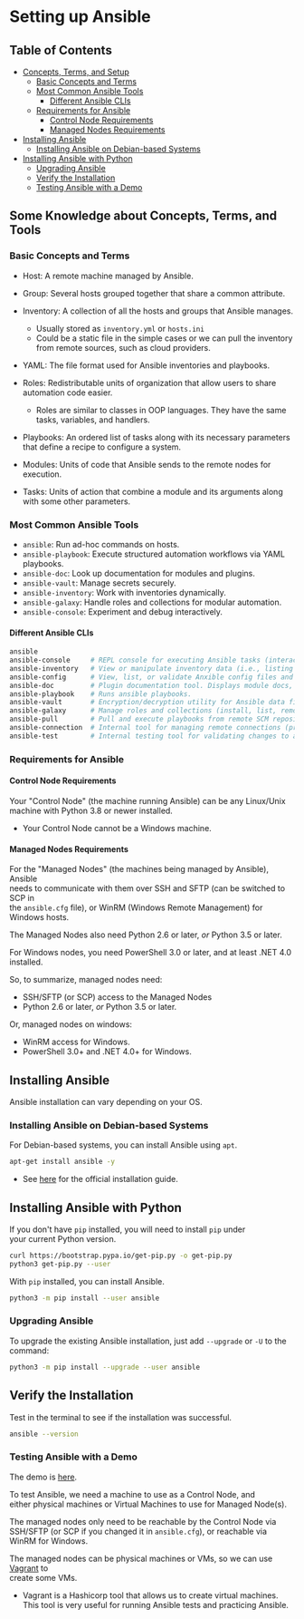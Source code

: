 # Setting up Ansible

## Table of Contents
* [Concepts, Terms, and Setup](#concepts-terms-and-setup) 
    * [Basic Concepts and Terms](#basic-concepts-and-terms) 
    * [Most Common Ansible Tools](#most-common-ansible-tools) 
        * [Different Ansible CLIs](#different-ansible-clis) 
    * [Requirements for Ansible](#requirements-for-ansible) 
        * [Control Node Requirements](#control-node-requirements) 
        * [Managed Nodes Requirements](#managed-nodes-requirements) 
* [Installing Ansible](#installing-ansible) 
    * [Installing Ansible on Debian-based Systems](#installing-ansible-on-debian-based-systems) 
* [Installing Ansible with Python](#installing-ansible-with-python) 
    * [Upgrading Ansible](#upgrading-ansible) 
    * [Verify the Installation](#verify-the-installation) 
    * [Testing Ansible with a Demo](#testing-ansible-with-a-demo) 

## Some Knowledge about Concepts, Terms, and Tools
### Basic Concepts and Terms  

* Host: A remote machine managed by Ansible.  
* Group: Several hosts grouped together that share a common attribute.  

* Inventory: A collection of all the hosts and groups that Ansible manages.  
    * Usually stored as `inventory.yml` or `hosts.ini`
    * Could be a static file in the simple cases or we can pull the inventory  
      from remote sources, such as cloud providers.  

* YAML: The file format used for Ansible inventories and playbooks. 


* Roles: Redistributable units of organization that allow users to share automation code easier.  
    * Roles are similar to classes in OOP languages. They have the same tasks,
      variables, and handlers.  


* Playbooks: An ordered list of tasks along with its necessary parameters that define a recipe to configure a system.  

* Modules: Units of code that Ansible sends to the remote nodes for execution.  

* Tasks: Units of action that combine a module and its arguments along with some other parameters.  





### Most Common Ansible Tools
* `ansible`: Run ad-hoc commands on hosts.
* `ansible-playbook`: Execute structured automation workflows via YAML playbooks.
* `ansible-doc`: Look up documentation for modules and plugins.
* `ansible-vault`: Manage secrets securely.
* `ansible-inventory`: Work with inventories dynamically.
* `ansible-galaxy`: Handle roles and collections for modular automation.
* `ansible-console`: Experiment and debug interactively.


#### Different Ansible CLIs
```bash
ansible 
ansible-console     # REPL console for executing Ansible tasks (interactive prompt).
ansible-inventory   # View or manipulate inventory data (i.e., listing all hosts or their variables)
ansible-config      # View, list, or validate Anxible config files and settings
ansible-doc         # Plugin documentation tool. Displays module docs, inventory plugins, etc.
ansible-playbook    # Runs ansible playbooks.  
ansible-vault       # Encryption/decryption utility for Ansible data files
ansible-galaxy      # Manage roles and collections (install, list, remove, or create)
ansible-pull        # Pull and execute playbooks from remote SCM repositories (like Git)
ansible-connection  # Internal tool for managing remote connections (primarily for devs)
ansible-test        # Internal testing tool for validating changes to ansible itself (for contributors)
```




### Requirements for Ansible  

#### Control Node Requirements  
Your "Control Node" (the machine running Ansible) can be any Linux/Unix  
machine with Python 3.8 or newer installed.  
* Your Control Node cannot be a Windows machine.  

#### Managed Nodes Requirements  

For the "Managed Nodes" (the machines being managed by Ansible), Ansible  
needs to communicate with them over SSH and SFTP (can be switched to SCP in  
the `ansible.cfg` file), or WinRM (Windows Remote Management) for Windows hosts.  

The Managed Nodes also need Python 2.6 or later, *or* Python 3.5 or later.  
 
For Windows nodes, you need PowerShell 3.0 or later, and at least .NET 4.0 installed.  

So, to summarize, managed nodes need:  
* SSH/SFTP (or SCP) access to the Managed Nodes 
* Python 2.6 or later, *or* Python 3.5 or later.  

Or, managed nodes on windows:
* WinRM access for Windows.  
* PowerShell 3.0+ and .NET 4.0+ for Windows.  
 


## Installing Ansible  
Ansible installation can vary depending on your OS.  

### Installing Ansible on Debian-based Systems
For Debian-based systems, you can install Ansible using `apt`.
```bash
apt-get install ansible -y
```
* See [here](https://docs.ansible.com/ansible/latest/installation_guide/intro_installation.html#installing-ansible-on-ubuntu) for the official installation guide.  

## Installing Ansible with Python

If you don't have `pip` installed, you will need to install `pip` under  
your current Python version.  
```bash  
curl https://bootstrap.pypa.io/get-pip.py -o get-pip.py  
python3 get-pip.py --user  
```

With `pip` installed, you can install Ansible.  
```bash  
python3 -m pip install --user ansible  
```

### Upgrading Ansible  
To upgrade the existing Ansible installation, just 
add `--upgrade` or `-U` to the command:  
```bash  
python3 -m pip install --upgrade --user ansible  
```

## Verify the Installation  
Test in the terminal to see if the installation was successful.  
```bash  
ansible --version  
```

### Testing Ansible with a Demo  
The demo is [here](https://spacelift.io/blog/ansible-tutorial).  

To test Ansible, we need a machine to use as a Control Node, and  
either physical machines or Virtual Machines to use for Managed Node(s).  

The managed nodes only need to be reachable by the Control Node via SSH/SFTP 
(or SCP if you changed it in `ansible.cfg`), or reachable via WinRM for Windows.  


The managed nodes can be physical machines or VMs, so we can use 
[Vagrant](https://developer.hashicorp.com/vagrant/docs/installation) to  
create some VMs. 
* Vagrant is a Hashicorp tool that allows us to create virtual machines.  
  This tool is very useful for running Ansible tests and practicing Ansible.  
